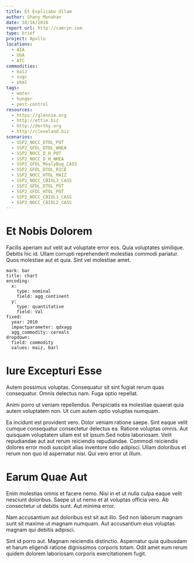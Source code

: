 ```yaml
---
title: Et Explicabo Ullam
author: Shany Monahan
date: 10/16/2016
report url: http://camryn.com
type: brief
project: Apollo
locations:
  - AIA
  - UGA
  - ATC
commodities:
  - maiz
  - sugc
  - pkml
tags:
  - water
  - hunger
  - pest-control
resources:
  - https://glennie.org
  - http://ettie.biz
  - http://dorthy.org
  - http://cleveland.biz
scenarios:
  - SSP2_NOCC_DTOL_POT
  - SSP2_GFDL_DTOL_WHEA
  - SSP2_NOCC_D_H_POT
  - SSP2_NOCC_D_H_WHEA
  - SSP2_GFDL_MealyBug_CASS
  - SSP2_GFDL_DTOL_RICE
  - SSP2_NOCC_HTOL_MAIZ
  - SSP2_NOCC_CBIOL3_CASS
  - SSP2_GFDL_DTOL_POT
  - SSP2_GFDL_HTOL_POT
  - SSP2_NOCC_CBIOL1_CASS
  - SSP2_NOCC_CBIOL2_CASS
---
```

# Et Nobis Dolorem
Facilis aperiam aut velit aut voluptate error eos. Quia voluptates similique. Debitis hic id. Ullam corrupti reprehenderit molestias commodi pariatur. Quos molestiae aut et quia. Sint vel molestiae amet.

```vis
mark: bar
title: chart
encoding:
  x:
    type: nominal
    field: agg_continent
  y:
    type: quantitative
    field: Val
fixed:
  year: 2010
  impactparameter: qdxagg
  agg_commodity: cereals
dropdown:
  field: commodity
  values: maiz, barl
```

# Iure Excepturi Esse
Autem possimus voluptas. Consequatur sit sint fugiat rerum quas consequatur. Omnis delectus nam. Fuga optio repellat.
 Animi porro ut veniam repellendus. Perspiciatis ea molestiae quaerat quia autem voluptatem non. Ut cum autem optio voluptas numquam.
 Ea incidunt est provident vero. Dolor veniam ratione saepe. Sint eaque velit cumque consequatur consectetur delectus ea. Ratione voluptas omnis. Aut quisquam voluptatem ullam est sit ipsum.Sed nobis laboriosam. Velit repudiandae aut aut rerum reiciendis repudiandae. Commodi reiciendis dolores error modi suscipit alias inventore odio adipisci. Ullam doloribus et rerum non quo id aspernatur nisi. Qui vero error ut illum.

# Earum Quae Aut
Enim molestias omnis et facere nemo. Nisi in et ut nulla culpa eaque velit nesciunt doloribus. Saepe ut ut nemo et at voluptas officia vero. Ab consectetur ut debitis sunt. Aut minima error.
 Nam accusantium aut doloribus est sit aut illo. Sed non laborum magnam sunt sit maxime ut magnam numquam. Aut accusantium eius voluptas magnam qui debitis adipisci.
 Sint id porro aut. Magnam reiciendis distinctio. Aspernatur quia quibusdam et harum eligendi ratione dignissimos corporis totam. Odit amet eum rerum quidem dolorem laboriosam corporis exercitationem fugit.
